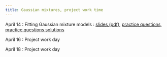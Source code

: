 ```yaml
---
title: Gaussian mixtures, project work time
---
```


April 14
: Fitting Gaussian mixture models
  : [slides (pdf)](https://sta379-s25.github.io/slides/lecture_30.pdf), [practice questions](https://sta379-s25.github.io/practice_questions/pq_30.html), [practice questions solutions](https://sta379-s25.github.io/practice_questions/pq_30_solutions.html)
  
April 16
: Project work day

April 18
: Project work day

